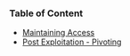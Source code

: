 ### Table of Content

* [Maintaining Access](Maintaining%20Access.md)
* [Post Exploitation - Pivoting](Post%20Exploitation%20-%20Pivoting.md)
